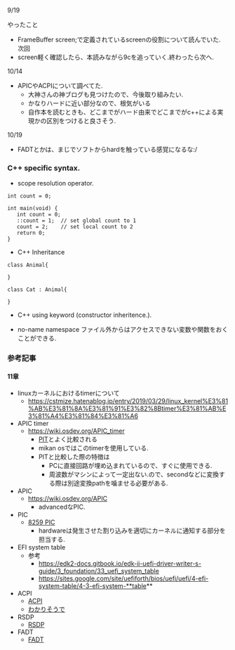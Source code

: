 9/19

やったこと
* FrameBuffer screen;で定義されているscreenの役割について読んでいた.
次回
* screen軽く確認したら、本読みながら9cを追っていく.終わったら次へ.

10/14
* APICやACPIについて調べてた.
  * 大神さんの神ブログも見つけたので、今後取り組みたい.
  * かなりハードに近い部分なので、根気がいる
  * 自作本を読むときも、どこまでがハード由来でどこまでがc++による実現かの区別をつけると良さそう.

10/19
* FADTとかは、まじでソフトからhardを触っている感覚になるな:/

### C++ specific syntax.
* scope resolution operator.

```
int count = 0;

int main(void) {
   int count = 0;
   ::count = 1;  // set global count to 1
   count = 2;    // set local count to 2
   return 0;
}
```

* C++ Inheritance

```
class Animal{

}

class Cat : Animal{

}
```

* C++ using keyword (constructor inheritence.).

* no-name namespace
ファイル外からはアクセスできない変数や関数をおくことができる.

### 参考記事

#### 11章
* linuxカーネルにおけるtimerについて
  * https://cstmize.hatenablog.jp/entry/2019/03/29/linux_kernel%E3%81%AB%E3%81%8A%E3%81%91%E3%82%8Btimer%E3%81%AB%E3%81%A4%E3%81%84%E3%81%A6
* APIC timer 
  * https://wiki.osdev.org/APIC_timer
    * [PIT](https://wiki.osdev.org/PIT)とよく比較される
    * mikan osではこのtimerを使用している.
    * PITと比較した際の特徴は
      * PCに直接回路が埋め込まれているので、すぐに使用できる.
      * 周波数がマシンによって一定出ない.ので、secondなどに変換する際は別途変換pathを噛ませる必要がある.
* APIC
  * https://wiki.osdev.org/APIC
    * advancedなPIC.
* PIC
  * [8259 PIC](https://wiki.osdev.org/PIC)
    * hardwareは発生させた割り込みを適切にカーネルに通知する部分を担当する.
* EFI system table
  * 参考
    * https://edk2-docs.gitbook.io/edk-ii-uefi-driver-writer-s-guide/3_foundation/33_uefi_system_table
    * https://sites.google.com/site/uefiforth/bios/uefi/uefi/4-efi-system-table/4-3-efi-system-**table** 
* ACPI
  * [ACPI](https://ja.wikipedia.org/wiki/Advanced_Configuration_and_Power_Interface)
  * [わかりそうで](https://wa3.i-3-i.info/word14319.html)
* RSDP
  * [RSDP](https://wiki.osdev.org/RSDP)
* FADT
  * [FADT](https://wiki.osdev.org/FADT)